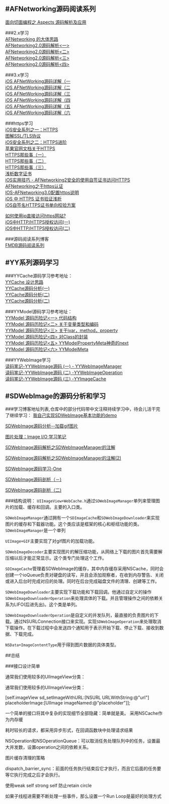 #AFNetworking源码阅读系列
---

[面向切面编程之 Aspects 源码解析及应用 ](http://wereadteam.github.io/2016/06/30/Aspects/)</br>

###2.x学习<br/>
[AFNetworking 的大体思路](http://nshipster.cn/afnetworking-2/)<br/>
[AFNetworking2.0源码解析<一>](http://blog.cnbang.net/tech/2320/)<br/>
[AFNetworking2.0源码解析<二>](http://blog.cnbang.net/tech/2371/)<br/>
[AFNetworking2.0源码解析<三>](http://blog.cnbang.net/tech/2416/)<br/>
[AFNetworking2.0源码解析<四>](http://blog.cnbang.net/tech/2456/)<br/>

###3.x学习<br/>
[iOS AFNetWorking源码详解（一](http://zeeyang.com/2016/02/21/AFNetWorking-one/)<br/>
[iOS AFNetWorking源码详解（二](http://zeeyang.com/2016/03/15/AFNetWorking-two/)<br/>
[iOS AFNetWorking源码详解（三](http://zeeyang.com/2016/05/22/AFNetWorking-three/)<br/>
[iOS AFNetWorking源码详解（四](http://zeeyang.com/2016/05/23/AFNetWorking-four/)<br/>
[iOS AFNetWorking源码详解（五](http://zeeyang.com/2016/05/25/AFNetWorking-five/)<br/>
[iOS AFNetWorking源码详解（六](http://zeeyang.com/2016/05/27/AFNetWorking-six/)<br/>

###https学习<br/>
[iOS安全系列之一：HTTPS](http://oncenote.com/2014/10/21/Security-1-HTTPS/)<br/>
[图解SSL/TLS协议](http://www.ruanyifeng.com/blog/2014/09/illustration-ssl.html)<br/>
[iOS安全系列之二：HTTPS进阶](http://oncenote.com/2015/09/16/Security-2-HTTPS2/)<br/>
[苹果官网文档关于HTTPS](https://developer.apple.com/library/content/documentation/NetworkingInternetWeb/Conceptual/NetworkingOverview/WorkingWithHTTPAndHTTPSRequests/WorkingWithHTTPAndHTTPSRequests.html)<br/>
[HTTPS那些事（一）](http://www.guokr.com/post/114121/)<br/>
[HTTPS那些事（二）](http://www.guokr.com/post/116169/)<br/>
[HTTPS那些事（三）](http://www.guokr.com/blog/148613/)<br/>
[浅析数字证书](http://www.cnblogs.com/hyddd/archive/2009/01/07/1371292.html)<br/>
[iOS实用技巧 - AFNetworking2安全的使用自签证书访问HTTPS](https://my.oschina.net/non6/blog/290175)<br/>
[AFNetworking之于https认证](http://www.jianshu.com/p/a84237b07611)<br/>
[IOS-AFNetworking3.0配置https说明](http://www.jianshu.com/p/f10bd7cc47fc)<br/>
[iOS 中 HTTPS 证书验证浅析](http://mp.weixin.qq.com/s?__biz=MzA3NTYzODYzMg==&mid=2653578489&idx=2&sn=2731c8de546f423b983aad1340f30af5&chksm=84b3b6feb3c43fe8309c70d3aa5a325451a60414ade02e533def9ccf2e017f91a6c08bbc7c3b&mpshare=1&scene=23&srcid=0112Y9LZ4FFh3McYUojtSV7F#rd)<br/>
[iOS自签名HTTPS证书单向校验方案](http://www.jianshu.com/p/1baead685de4)</br>

[如何使用ip直接访问https网站?](https://segmentfault.com/a/1190000004359232)</br>
[iOS中HTTP/HTTPS授权访问(一)](http://www.jianshu.com/p/88336eab2b8d)</br>
[iOS中HTTP/HTTPS授权访问(二)](http://www.jianshu.com/p/ebee00c785bd)</br>

###源码阅读系列博客<br/>
[FMDB源码阅读系列](http://www.cnblogs.com/polobymulberry/category/789988.html)


#YY系列源码学习
---

###YYCache源码学习参考地址：</br>
[YYCache 设计思路](http://blog.ibireme.com/2015/10/26/yycache/)</br>
[YYCache源码分析(一)](http://www.jianshu.com/p/b8dcf6634fab)</br>
[YYCache源码分析(二)](http://www.jianshu.com/p/492c3c3a0485)</br>
[YYCache源码分析(二)](http://www.jianshu.com/p/67184beda1d5)</br>

###YYModel源码学习参考地址：</br>
[YYModel 源码历险记<一> 代码结构](http://www.jianshu.com/p/9d9119d3d1e3)</br>
[YYModel 源码历险记<二> 关于变量类型和编码](http://www.jianshu.com/p/4455f5434dcd)</br>
[YYModel 源码历险记<三> 关于ivar，method，property](http://www.jianshu.com/p/9cc00239c548)</br>
[YYModel 源码历险记<四> 对Class的封装](http://www.jianshu.com/p/c4e5941e6aef)</br>
[YYModel 源码历险记<五> YYModelPropertyMeta神奇的next](http://www.jianshu.com/p/9723761d02db)</br>
[YYModel 源码历险记<六> YYModelMeta](http://www.jianshu.com/p/59584e5560e6)</br>

###YYWebImage学习</br>
[读码笔记-YYWebImage源码 (一) - YYWebImageManager](http://huangshaohua.cn/2015/12/29/du-ma-bi-ji-yywebimageyuan-ma/)</br>
[读码笔记-YYWebImage源码 (二) -YYWebImageOperation](http://huangshaohua.cn/2016/01/02/du-ma-bi-ji-yywebimageyuan-ma-er-yywebimageoperation/)</br>
[读码笔记-YYWebImage源码 (三) -YYImageCache](http://huangshaohua.cn/2016/01/05/du-ma-bi-ji-yywebimageyuan-ma-san-yywebimagecache/)</br>


#SDWebImage的源码分析和学习
---

###学习博客地址列表,仓库中的部分代码带中文注释持续学习中，待会儿活干完了继续学习：
[我自己实现SDWebImage基本功能的demo](https://github.com/huang303513/GCD-OperationQueue-Exploration/tree/master/HCDWebImage)

[SDWebImage源码分析--加载gif图片](http://www.bubuko.com/infodetail-633704.html)

[图片处理：Image I/O 学习笔记](http://www.jianshu.com/p/4dcd6e4bdbf0)

[SDWebImage源码解析之SDWebImageManager的注解](http://www.jianshu.com/p/6ae6f99b6c4c)


[SDWebImage源码解析之SDWebImageManager的注解(2)](http://www.jianshu.com/p/0f9a7296f4c0)

[SDWebImage源码学习-One](http://www.jianshu.com/p/b18de01e0cc8)

[SDWebImage源码剖析（－)](http://www.jianshu.com/p/c07df06c60be)

[SDWebImage源码剖析（二)](http://www.jianshu.com/p/d401ec7626eb)

###结构说明：
`UIImageView+WebCache.h`通过`SDWebImageManager`单列来管理图片的加载、缓存和回调。主要的入口类。

`SDWebImageManager`通过拥有一个`SDImageCache`和`SDWebImageDownloader`来实现图片的缓存和下载器功能。这个类应该是框架的核心和枢纽功能的类。`SDWebImageManager`是一个单列

`UIImage+GIF`主要实现了对gif图片的加载功能。

`SDWebImageDecoder`主要实现图片的解压缩功能，从网络上下载的图片首先需要解压缩以后才能正常显示。这个类专门处理这个工作。

`SDImageCache`管理着SDWebImage的缓存，其中内存缓存采用NSCache，同时会创建一个ioQueue负责对硬盘的读写，并且会添加观察者，在收到内存警告、关闭或进入后台时完成对应的处理。同时在后台完成磁盘文件的清理、创建等工作。

`SDWebImageDownloader`主要实现下载功能和下载回调。他通过自定义的操作`SDWebImageDownloaderOperation`来处理具体的下载。并且管理操作之间的依赖关系为LIFO(后进先出)。这个类是单列。

`SDWebImageDownloaderOperation`是自定义的并发队列，最直接的负责图片的下载。通过NSURLConnection接口来实现。实现`SDWebImageOperation`来处理取消下载操作。在下载过程中会发送四个通知用于表示开始下载、停止下载、接收到数据、下载完成。

`NSData+ImageContentType`用于得到图片数据的具体类型。

##总结

###接口设计简单

通常我们使用较多的UIImageView分类：


通常我们使用较多的UIImageView分类：

[self.imageView sd_setImageWithURL:[NSURL URLWithString:@"url"]
placeholderImage:[UIImage imageNamed:@"placeholder"]];

一个简单的接口将其中复杂的实现细节全部隐藏：简单就是美。
采用NSCache作为内存缓

耗时较长的请求，都采用异步形式，在回调函数块中处理请求结果

NSOperation和NSOperationQueue：可以取消任务处理队列中的任务，设置最大并发数，设置operation之间的依赖关系。

图片缓存清理的策略

dispatch_barrier_sync：前面的任务执行结束后它才执行，而且它后面的任务要等它执行完成之后才会执行。

使用weak self strong self 防止retain circle

如果子线程进需要不断处理一些事件，那么设置一个Run Loop是最好的处理方式


